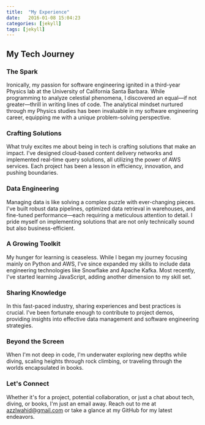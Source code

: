 ```yaml
---
title:  "My Experience"
date:   2016-01-08 15:04:23
categories: [jekyll]
tags: [jekyll]
---
```

## My Tech Journey

### The Spark

Ironically, my passion for software engineering ignited in a third-year Physics lab at the University of California Santa Barbara. While programming to analyze celestial phenomena, I discovered an equal—if not greater—thrill in writing lines of code. The analytical mindset nurtured through my Physics studies has been invaluable in my software engineering career, equipping me with a unique problem-solving perspective.

### Crafting Solutions


What truly excites me about being in tech is crafting solutions that make an impact. I've designed cloud-based content delivery networks and implemented real-time query solutions, all utilizing the power of AWS services. Each project has been a lesson in efficiency, innovation, and pushing boundaries.

### Data Engineering

Managing data is like solving a complex puzzle with ever-changing pieces. I've built robust data pipelines, optimized data retrieval in warehouses, and fine-tuned performance—each requiring a meticulous attention to detail. I pride myself on implementing solutions that are not only technically sound but also business-efficient.

### A Growing Toolkit

My hunger for learning is ceaseless. While I began my journey focusing mainly on Python and AWS, I've since expanded my skills to include data engineering technologies like Snowflake and Apache Kafka. Most recently, I've started learning JavaScript, adding another dimension to my skill set.

### Sharing Knowledge

In this fast-paced industry, sharing experiences and best practices is crucial. I've been fortunate enough to contribute to project demos, providing insights into effective data management and software engineering strategies.


### Beyond the Screen


When I'm not deep in code, I'm underwater exploring new depths while diving, scaling heights through rock climbing, or traveling through the worlds encapsulated in books.

### Let's Connect

Whether it's for a project, potential collaboration, or just a chat about tech, diving, or books, I'm just an email away. Reach out to me at [azzlwahid@gmail.com](mailto:azzlwahid@gmail.com) or take a glance at my GitHub for my latest endeavors.
